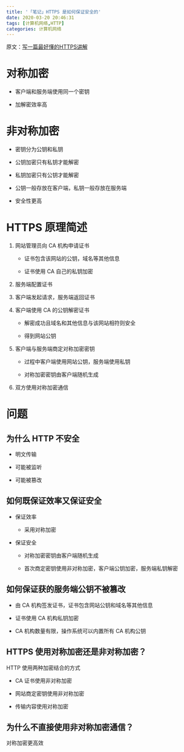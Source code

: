 ```yaml
---
title: '「笔记」HTTPS 是如何保证安全的'
date: 2020-03-20 20:46:31
tags: [计算机网络,HTTP]
categories: 计算机网络
---
```


原文：[写一篇最好懂的HTTPS讲解](https://blog.csdn.net/guolin_blog/article/details/104546558)

# 对称加密

- 客户端和服务端使用同一个密钥

- 加解密效率高

# 非对称加密

- 密钥分为公钥和私钥

- 公钥加密只有私钥才能解密

- 私钥加密只有公钥才能解密

- 公钥一般存放在客户端，私钥一般存放在服务端

- 安全性更高

# HTTPS 原理简述

1. 网站管理员向 CA 机构申请证书

    - 证书包含该网站的公钥，域名等其他信息

    - 证书使用 CA 自己的私钥加密

2. 服务端配置证书

3. 客户端发起请求，服务端返回证书

4. 客户端使用 CA 的公钥解密证书

    - 解密成功且域名和其他信息与该网站相符则安全

    - 得到网站公钥

5. 客户端与服务端商定对称加密密钥

    - 过程中客户端使用网站公钥，服务端使用私钥

    - 对称加密密钥由客户端随机生成

6. 双方使用对称加密通信

# 问题

## 为什么 HTTP 不安全

- 明文传输

- 可能被监听

- 可能被篡改

## 如何既保证效率又保证安全

- 保证效率

    - 采用对称加密

- 保证安全

    - 对称加密密钥由客户端随机生成

    - 首次商定密钥使用非对称加密，客户端公钥加密，服务端私钥解密

## 如何保证获的服务端公钥不被篡改

- 由 CA 机构签发证书，证书包含网站公钥和域名等其他信息

- 证书使用 CA 机构私钥加密

- CA 机构数量有限，操作系统可以内置所有 CA 机构公钥

## HTTPS 使用对称加密还是非对称加密？

HTTP 使用两种加密结合的方式

- CA 证书使用非对称加密

- 网站商定密钥使用非对称加密

- 传输内容使用对称加密

## 为什么不直接使用非对称加密通信？

对称加密更高效
